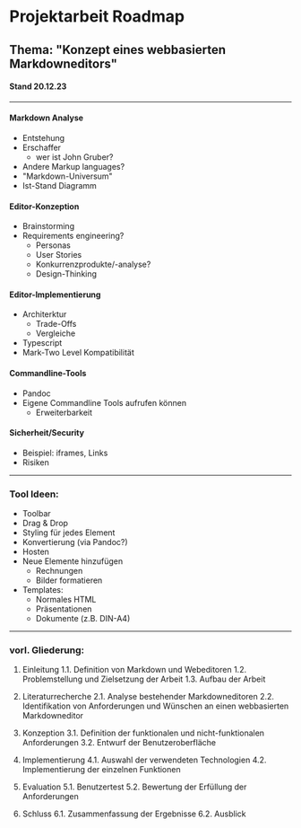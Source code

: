 # Projektarbeit Roadmap
## Thema: "Konzept eines webbasierten Markdowneditors"
#### Stand 20.12.23

---

#### Markdown Analyse
- Entstehung
- Erschaffer
    - wer ist John Gruber?
- Andere Markup languages?
- "Markdown-Universum" 
- Ist-Stand Diagramm

#### Editor-Konzeption 
- Brainstorming
- Requirements engineering?
    - Personas
    - User Stories
    - Konkurrenzprodukte/-analyse?
    - Design-Thinking

#### Editor-Implementierung
- Architerktur
    - Trade-Offs
    - Vergleiche
- Typescript
- Mark-Two Level Kompatibilität

#### Commandline-Tools
- Pandoc
- Eigene Commandline Tools aufrufen können
    - Erweiterbarkeit

#### Sicherheit/Security
- Beispiel: iframes, Links
- Risiken

---

### Tool Ideen:
- Toolbar
- Drag & Drop
- Styling für jedes Element
- Konvertierung (via Pandoc?)
- Hosten
- Neue Elemente hinzufügen
    - Rechnungen
    - Bilder formatieren
- Templates:
    - Normales HTML
    - Präsentationen
    - Dokumente (z.B. DIN-A4)


---

### vorl. Gliederung:

1. Einleitung
1.1. Definition von Markdown und Webeditoren
1.2. Problemstellung und Zielsetzung der Arbeit
1.3. Aufbau der Arbeit

2. Literaturrecherche
2.1. Analyse bestehender Markdowneditoren
2.2. Identifikation von Anforderungen und Wünschen an einen webbasierten Markdowneditor

3. Konzeption
3.1. Definition der funktionalen und nicht-funktionalen Anforderungen
3.2. Entwurf der Benutzeroberfläche

4. Implementierung
4.1. Auswahl der verwendeten Technologien
4.2. Implementierung der einzelnen Funktionen

5. Evaluation
5.1. Benutzertest
5.2. Bewertung der Erfüllung der Anforderungen

6. Schluss
6.1. Zusammenfassung der Ergebnisse
6.2. Ausblick